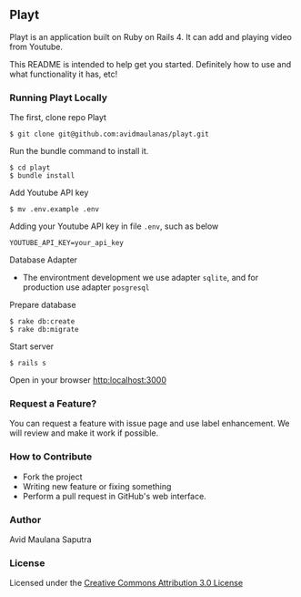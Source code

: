 ## Playt
Playt is an application built on Ruby on Rails 4. It can add and playing video from Youtube.

This README is intended to help get you started. Definitely how to use and what functionality it has, etc! 

### Running Playt Locally
The first, clone repo Playt
```
$ git clone git@github.com:avidmaulanas/playt.git
```

Run the bundle command to install it.
```
$ cd playt
$ bundle install
```

Add Youtube API key
```
$ mv .env.example .env
```

Adding your Youtube API key in file `.env`, such as below
```
YOUTUBE_API_KEY=your_api_key
```
Database Adapter
* The environtment development we use adapter `sqlite`, and for production use adapter `posgresql`

Prepare database
```
$ rake db:create
$ rake db:migrate
```

Start server
```
$ rails s
```

Open in your browser [http:localhost:3000](http:localhost:3000)


### Request a Feature?

You can request a feature with issue page and use label enhancement. We will review and make it work if possible.

### How to Contribute

* Fork the project
* Writing new feature or fixing something
* Perform a pull request in GitHub's web interface.

### Author
Avid Maulana Saputra

### License
Licensed under the [Creative Commons Attribution 3.0 License](http://creativecommons.org/licenses/by/3.0/)
